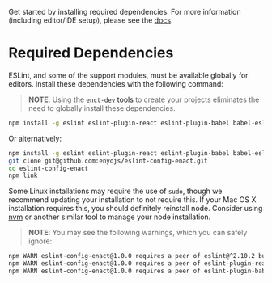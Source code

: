 Get started by installing required dependencies.  For more information (including editor/IDE setup), please see the [docs](docs/index.md).

# Required Dependencies

ESLint, and some of the support modules, must be available globally for editors.  Install these dependencies with the following command:

>**NOTE**: Using the [`enct-dev` tools](https://github.com/enyojs/enact-dev/) to create your projects eliminates the need to globally install these dependencies.

```bash
npm install -g eslint eslint-plugin-react eslint-plugin-babel babel-eslint enyojs/eslint-plugin-enact enyojs/eslint-config-enact
```

Or alternatively:

```bash
npm install -g eslint eslint-plugin-react eslint-plugin-babel babel-eslint enyojs/eslint-plugin-enact
git clone git@github.com:enyojs/eslint-config-enact.git
cd eslint-config-enact
npm link
```

Some Linux installations may require the use of `sudo`, though we recommend updating your installation to not require this.  If your Mac OS X installation requires this, you should definitely reinstall node.  Consider using [nvm](https://github.com/creationix/nvm) or another similar tool to manage your node installation.

>**NOTE**: You may see the following warnings, which you can safely ignore:

```bash
npm WARN eslint-config-enact@1.0.0 requires a peer of eslint@^2.10.2 but none was installed.
npm WARN eslint-config-enact@1.0.0 requires a peer of eslint-plugin-react@^5.1.1 but none was installed.
npm WARN eslint-config-enact@1.0.0 requires a peer of eslint-plugin-babel@^3.2.0 but none was installed.
```